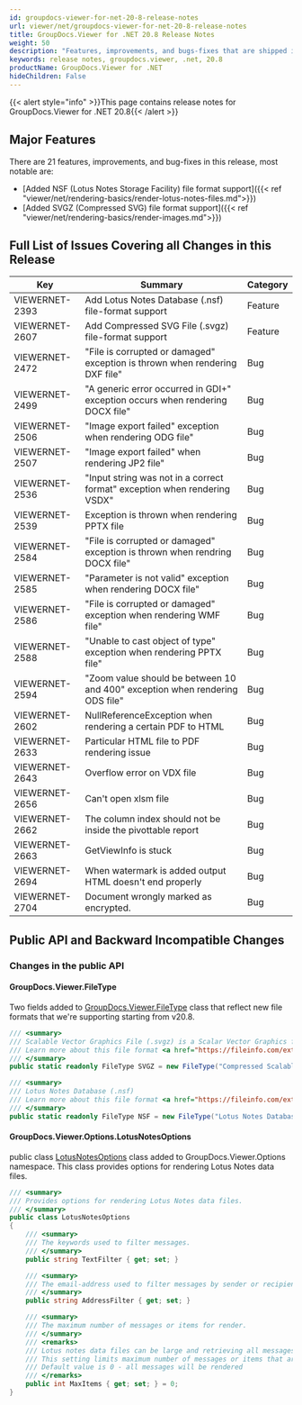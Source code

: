 ```yaml
---
id: groupdocs-viewer-for-net-20-8-release-notes
url: viewer/net/groupdocs-viewer-for-net-20-8-release-notes
title: GroupDocs.Viewer for .NET 20.8 Release Notes
weight: 50
description: "Features, improvements, and bugs-fixes that are shipped in GroupDocs.Viewer for .NET 20.8"
keywords: release notes, groupdocs.viewer, .net, 20.8
productName: GroupDocs.Viewer for .NET
hideChildren: False
---
```

{{< alert style="info" >}}This page contains release notes for GroupDocs.Viewer for .NET 20.8{{< /alert >}}

## Major Features  

There are 21 features, improvements, and bug-fixes in this release, most notable are:

* [Added NSF (Lotus Notes Storage Facility) file format support]({{< ref "viewer/net/rendering-basics/render-lotus-notes-files.md">}})
* [Added SVGZ (Compressed SVG) file format support]({{< ref "viewer/net/rendering-basics/render-images.md">}})

## Full List of Issues Covering all Changes in this Release

| Key | Summary | Category |
| --- | --- | --- |
|VIEWERNET-2393|Add Lotus Notes Database (.nsf) file-format support|Feature|
|VIEWERNET-2607|Add Compressed SVG File (.svgz) file-format support|Feature|
|VIEWERNET-2472|"File is corrupted or damaged" exception is thrown when rendering DXF file"|Bug|
|VIEWERNET-2499|"A generic error occurred in GDI+" exception occurs when rendering DOCX file"|Bug|
|VIEWERNET-2506|"Image export failed" exception when rendering ODG file"|Bug
|VIEWERNET-2507|"Image export failed" when rendering JP2 file"|Bug|
|VIEWERNET-2536|"Input string was not in a correct format" exception when rendering VSDX"|Bug|
|VIEWERNET-2539|Exception is thrown when rendering PPTX file|Bug|
|VIEWERNET-2584|"File is corrupted or damaged" exception is thrown when rendring DOCX file"|Bug|
|VIEWERNET-2585|"Parameter is not valid" exception when rendering DOCX file"|Bug|
|VIEWERNET-2586|"File is corrupted or damaged" exception when rendering WMF file"|Bug|
|VIEWERNET-2588|"Unable to cast object of type" exception when rendering PPTX file"|Bug|
|VIEWERNET-2594|"Zoom value should be between 10 and 400" exception when rendering ODS file"|Bug|
|VIEWERNET-2602|NullReferenceException when rendering a certain PDF to HTML|Bug|
|VIEWERNET-2633|Particular HTML file to PDF rendering issue |Bug|
|VIEWERNET-2643|Overflow error on VDX file|Bug|
|VIEWERNET-2656|Can't open xlsm file|Bug|
|VIEWERNET-2662|The column index should not be inside the pivottable report|Bug|
|VIEWERNET-2663|GetViewInfo is stuck|Bug|
|VIEWERNET-2694|When watermark is added output HTML doesn't end properly|Bug|
|VIEWERNET-2704|Document wrongly marked as encrypted.|Bug|

## Public API and Backward Incompatible Changes

### Changes in the public API

#### GroupDocs.Viewer.FileType

Two fields added to [GroupDocs.Viewer.FileType](<https://reference.groupdocs.com/viewer/net/groupdocs.viewer/filetype>) class that reflect new file formats that we're supporting starting from v20.8.

```csharp
/// <summary>
/// Scalable Vector Graphics File (.svgz) is a Scalar Vector Graphics file that uses XML based text format, compressed by GZIP for describing the appearance of an image.
/// Learn more about this file format <a href="https://fileinfo.com/extension/svgz">here</a>
/// </summary>
public static readonly FileType SVGZ = new FileType("Compressed Scalable Vector Graphics File", ".svgz")

/// <summary>
/// Lotus Notes Database (.nsf)
/// Learn more about this file format <a href="https://fileinfo.com/extension/nsf">here</a>.
/// </summary>
public static readonly FileType NSF = new FileType("Lotus Notes Database", ".nsf")
```

#### GroupDocs.Viewer.Options.LotusNotesOptions

public class [LotusNotesOptions](<https://reference.groupdocs.com/viewer/net/groupdocs.viewer.options/lotusnotesoptions>) class added to GroupDocs.Viewer.Options namespace. This class provides options for rendering Lotus Notes data files.

```csharp
/// <summary>
/// Provides options for rendering Lotus Notes data files.
/// </summary>
public class LotusNotesOptions
{
    /// <summary>
    /// The keywords used to filter messages.
    /// </summary>
    public string TextFilter { get; set; }

    /// <summary>
    /// The email-address used to filter messages by sender or recipient.
    /// </summary>
    public string AddressFilter { get; set; }

    /// <summary>
    /// The maximum number of messages or items for render.
    /// </summary>
    /// <remarks>
    /// Lotus notes data files can be large and retrieving all messages can take significant time.
    /// This setting limits maximum number of messages or items that are rendered.
    /// Default value is 0 - all messages will be rendered
    /// </remarks>
    public int MaxItems { get; set; } = 0;
}
```
